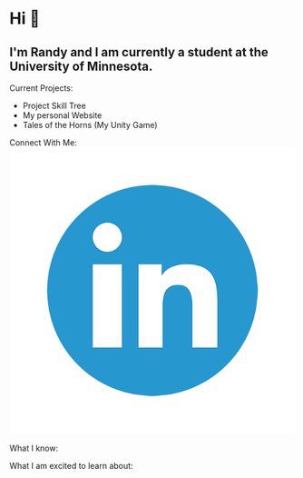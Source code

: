 # Hi 👋
## I'm Randy and I am currently a student at the University of Minnesota.

Current Projects:
- Project Skill Tree
- My personal Website
- Tales of the Horns (My Unity Game)

Connect With Me:
<a target="_blank" href="https://www.linkedin.com/in/randythai/"> ![linkedin](linkedinlogo.png) </a>


What I know:

What I am excited to learn about:
<!--
**iamRandy/iamRandy** is a ✨ _special_ ✨ repository because its `README.md` (this file) appears on your GitHub profile.

Here are some ideas to get you started:

- 🔭 I’m currently working on ...
- 🌱 I’m currently learning ...
- 👯 I’m looking to collaborate on ...
- 🤔 I’m looking for help with ...
- 💬 Ask me about ...
- 📫 How to reach me: ...
- 😄 Pronouns: ...
- ⚡ Fun fact: ...
-->
